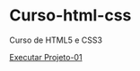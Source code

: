 # Curso-html-css
 Curso de HTML5 e CSS3

<a href= "https://remy-oliveira.github.io/Curso-html-css/html-css/exercicios/Projeto-01/android.html">Executar Projeto-01</a>